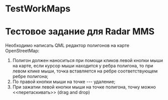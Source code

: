 # TestWorkMaps
Тестовое задание для Radar MMS
====
Необходимо написать QML редактор полигонов на карте OpenStreetMap:
1. Полигон должен наноситься при помощи кликов левой кнопки мыши на карте, если курсор мыши находится у ребра полигона, то при левом клике мыши, точка вставляется на ребре соответствующем ребре полигона;
2. По правой кнопки мыши на точке --- удаление;
3. При зажатии левой кнопки мыши на точке полигона, точку можно <<перетаскивать>> (drag and drop)
